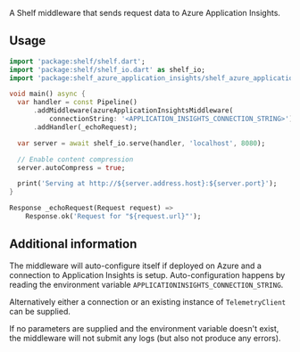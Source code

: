 A Shelf middleware that sends request data to Azure Application Insights.

## Usage

```dart
import 'package:shelf/shelf.dart';
import 'package:shelf/shelf_io.dart' as shelf_io;
import 'package:shelf_azure_application_insights/shelf_azure_application_insights.dart';

void main() async {
  var handler = const Pipeline()
      .addMiddleware(azureApplicationInsightsMiddleware(
          connectionString: '<APPLICATION_INSIGHTS_CONNECTION_STRING>'))
      .addHandler(_echoRequest);

  var server = await shelf_io.serve(handler, 'localhost', 8080);

  // Enable content compression
  server.autoCompress = true;

  print('Serving at http://${server.address.host}:${server.port}');
}

Response _echoRequest(Request request) =>
    Response.ok('Request for "${request.url}"');
```

## Additional information

The middleware will auto-configure itself if deployed on Azure and a connection to Application Insights is setup. Auto-configuration happens by reading the environment variable `APPLICATIONINSIGHTS_CONNECTION_STRING`.

Alternatively either a connection or an existing instance of `TelemetryClient` can be supplied.

If no parameters are supplied and the environment variable doesn't exist, the middleware will not submit any logs (but also not produce any errors).
